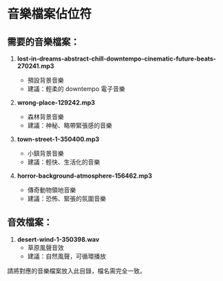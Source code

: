 # 音樂檔案佔位符

## 需要的音樂檔案：

1. **lost-in-dreams-abstract-chill-downtempo-cinematic-future-beats-270241.mp3**

   - 預設背景音樂
   - 建議：輕柔的 downtempo 電子音樂

2. **wrong-place-129242.mp3**

   - 森林背景音樂
   - 建議：神秘、略帶緊張感的音樂

3. **town-street-1-350400.mp3**

   - 小鎮背景音樂
   - 建議：輕快、生活化的音樂

4. **horror-background-atmosphere-156462.mp3**
   - 傳奇動物領地音樂
   - 建議：恐怖、緊張的氛圍音樂

## 音效檔案：

1. **desert-wind-1-350398.wav**
   - 草原風聲音效
   - 建議：自然風聲，可循環播放

請將對應的音樂檔案放入此目錄，檔名需完全一致。
